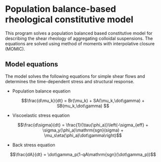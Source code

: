 # Population balance-based rheological constitutive model
This program solves a population balanced based constitutive model for
describing the shear rheology of aggregating colloidal suspensions. The
equations are solved using method of moments with interpolative closure (MOMIC).

## Model equations
The model solves the following equations for simple shear flows and determines
the time-dependent stress and structural response.

* Population balance equation
```math
\frac{d\mu_k}{dt} = Br(\mu_k) + SA(\mu_k,\dot\gamma) + SB(mu_k,\dot\gamma) 
```

* Viscoelastic stress equation
```math
\frac{d\sigma}{dt} = \frac{1}{\tau(\phi_a)}\left(-\sigma_{eff} +
\sigma_y(\phi_a)\mathrm{sgn}(sigma) + \mu_s\eta(\phi_a)\dot\gamma\right)
```
* Back stress equation
```math
\frac{dA}{dt} = \dot\gamma_p(1-qA\mathrm{sgn}(\dot\gamma_p))
```
